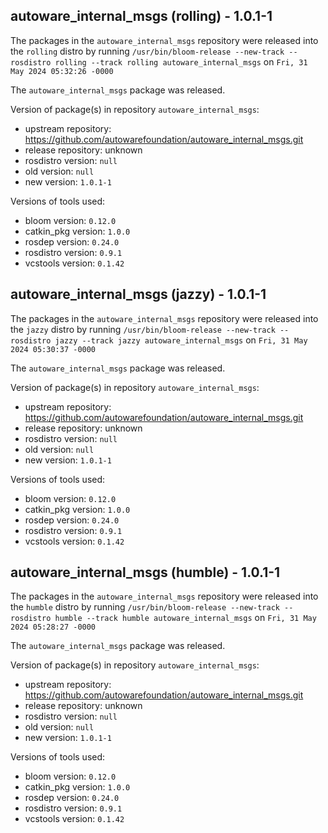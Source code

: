 ## autoware_internal_msgs (rolling) - 1.0.1-1

The packages in the `autoware_internal_msgs` repository were released into the `rolling` distro by running `/usr/bin/bloom-release --new-track --rosdistro rolling --track rolling autoware_internal_msgs` on `Fri, 31 May 2024 05:32:26 -0000`

The `autoware_internal_msgs` package was released.

Version of package(s) in repository `autoware_internal_msgs`:

- upstream repository: https://github.com/autowarefoundation/autoware_internal_msgs.git
- release repository: unknown
- rosdistro version: `null`
- old version: `null`
- new version: `1.0.1-1`

Versions of tools used:

- bloom version: `0.12.0`
- catkin_pkg version: `1.0.0`
- rosdep version: `0.24.0`
- rosdistro version: `0.9.1`
- vcstools version: `0.1.42`


## autoware_internal_msgs (jazzy) - 1.0.1-1

The packages in the `autoware_internal_msgs` repository were released into the `jazzy` distro by running `/usr/bin/bloom-release --new-track --rosdistro jazzy --track jazzy autoware_internal_msgs` on `Fri, 31 May 2024 05:30:37 -0000`

The `autoware_internal_msgs` package was released.

Version of package(s) in repository `autoware_internal_msgs`:

- upstream repository: https://github.com/autowarefoundation/autoware_internal_msgs.git
- release repository: unknown
- rosdistro version: `null`
- old version: `null`
- new version: `1.0.1-1`

Versions of tools used:

- bloom version: `0.12.0`
- catkin_pkg version: `1.0.0`
- rosdep version: `0.24.0`
- rosdistro version: `0.9.1`
- vcstools version: `0.1.42`


## autoware_internal_msgs (humble) - 1.0.1-1

The packages in the `autoware_internal_msgs` repository were released into the `humble` distro by running `/usr/bin/bloom-release --new-track --rosdistro humble --track humble autoware_internal_msgs` on `Fri, 31 May 2024 05:28:27 -0000`

The `autoware_internal_msgs` package was released.

Version of package(s) in repository `autoware_internal_msgs`:

- upstream repository: https://github.com/autowarefoundation/autoware_internal_msgs.git
- release repository: unknown
- rosdistro version: `null`
- old version: `null`
- new version: `1.0.1-1`

Versions of tools used:

- bloom version: `0.12.0`
- catkin_pkg version: `1.0.0`
- rosdep version: `0.24.0`
- rosdistro version: `0.9.1`
- vcstools version: `0.1.42`


